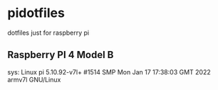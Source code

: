 # pidotfiles
dotfiles just for raspberry pi

## Raspberry PI 4 Model B

sys: Linux pi 5.10.92-v7l+ #1514 SMP Mon Jan 17 17:38:03 GMT 2022 armv7l GNU/Linux

<!--
#
# Notes: 
#  - FFmpeg
#     - https://ffmpeg.org/documentation.html
#     - https://ffmpeg.org/download.html#get-sources
#     - https://trac.ffmpeg.org/wiki/StreamingGuide
#     - https://ffmpeg.org/ffplay.html#Stream-specifiers-1
#  - mkvserver https://github.com/klaxa/mkvserver_mk2
#
-->
